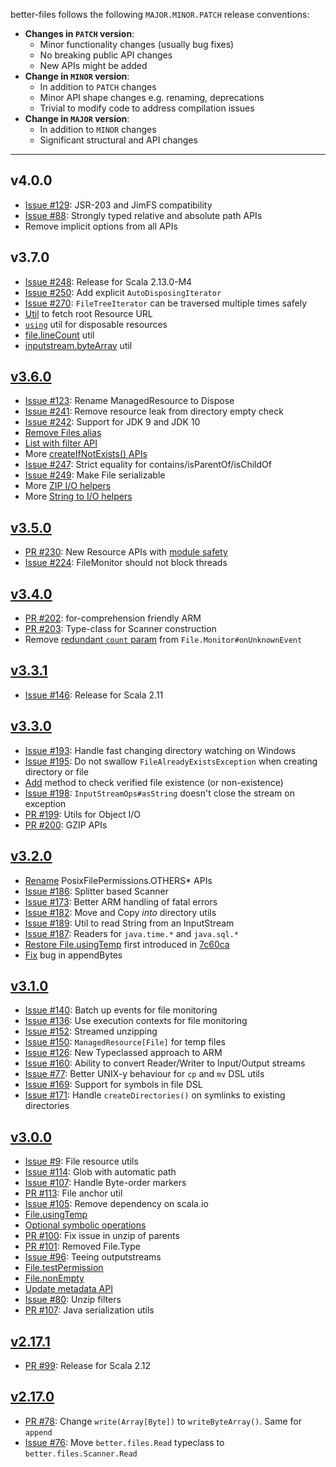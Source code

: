 better-files follows the following `MAJOR.MINOR.PATCH` release conventions:
- **Changes in `PATCH` version**: 
    - Minor functionality changes (usually bug fixes)
    - No breaking public API changes
    - New APIs might be added
- **Change in `MINOR` version**:
    - In addition to `PATCH` changes
    - Minor API shape changes e.g. renaming, deprecations 
    - Trivial to modify code to address compilation issues
- **Change in `MAJOR` version**:
    - In addition to `MINOR` changes
    - Significant structural and API changes
    
-----------

## v4.0.0
* [Issue #129](https://github.com/pathikrit/better-files/issues/129): JSR-203 and JimFS compatibility
* [Issue #88](https://github.com/pathikrit/better-files/issues/88): Strongly typed relative and absolute path APIs
* Remove implicit options from all APIs

## v3.7.0
* [Issue #248](https://github.com/pathikrit/better-files/issues/248): Release for Scala 2.13.0-M4
* [Issue #250](https://github.com/pathikrit/better-files/issues/250): Add explicit `AutoDisposingIterator`
* [Issue #270](https://github.com/pathikrit/better-files/issues/270): `FileTreeIterator` can be traversed multiple times safely
* [Util](https://github.com/pathikrit/better-files/commit/07f0f69b7a544e74720ac60f0f5921d8a0becc8e) to fetch root Resource URL
* [`using`](https://github.com/pathikrit/better-files/commit/2a7c438ef672d2b414027e96c7fcecc11a9b791b) util for disposable resources
* [file.lineCount](https://github.com/pathikrit/better-files/commit/af315c9b1311c9baeab9b0a70a388e772b6a5eaf) util
* [inputstream.byteArray](https://github.com/pathikrit/better-files/commit/1657d8b30c836059813637a5a0d412d7a924467f) util

## [v3.6.0](https://github.com/pathikrit/better-files/releases/tag/v3.6.0)
* [Issue #123](https://github.com/pathikrit/better-files/issues/233): Rename ManagedResource to Dispose
* [Issue #241](https://github.com/pathikrit/better-files/issues/241): Remove resource leak from directory empty check
* [Issue #242](https://github.com/pathikrit/better-files/issues/242): Support for JDK 9 and JDK 10
* [Remove Files alias](https://github.com/pathikrit/better-files/commit/bfccb5041239bc5413afade4218ec1fb90d3e3d5)
* [List with filter API](https://github.com/pathikrit/better-files/commit/41e521b9a95a7f3ae5affb1a8eb798a0b2358445)
* More [createIfNotExists() APIs](https://github.com/pathikrit/better-files/commit/9c83d8b6c6eeb361eed5ffcf3e0810b207af7939)
* [Issue #247](https://github.com/pathikrit/better-files/issues/247): Strict equality for contains/isParentOf/isChildOf
* [Issue #249](https://github.com/pathikrit/better-files/issues/249): Make File serializable
* More [ZIP I/O helpers](https://github.com/pathikrit/better-files/commit/59c17c60eb22daad4a8690c052169c379fe3d5e3)
* More [String to I/O helpers](https://github.com/pathikrit/better-files/commit/5afb5f1ac58b248582e5cffcd8f32ebb2d91cd83)

## [v3.5.0](https://github.com/pathikrit/better-files/releases/tag/v3.5.0)
* [PR #230](https://github.com/pathikrit/better-files/pull/230): New Resource APIs with [module safety](https://github.com/pathikrit/better-files/pull/227)
* [Issue #224](https://github.com/pathikrit/better-files/issues/224): FileMonitor should not block threads

## [v3.4.0](https://github.com/pathikrit/better-files/releases/tag/v3.4.0)
* [PR #202](https://github.com/pathikrit/better-files/pull/202): for-comprehension friendly ARM
* [PR #203](https://github.com/pathikrit/better-files/pull/203): Type-class for Scanner construction
* Remove [redundant `count` param](https://github.com/pathikrit/better-files/commit/8cc66d0e8ac6517597eeb1db1814903f2256b805) from `File.Monitor#onUnknownEvent`

## [v3.3.1](https://github.com/pathikrit/better-files/releases/tag/v3.3.1)
* [Issue #146](https://github.com/pathikrit/better-files/issues/146): Release for Scala 2.11

## [v3.3.0](https://github.com/pathikrit/better-files/releases/tag/v3.3.0)
* [Issue #193](https://github.com/pathikrit/better-files/issues/193): Handle fast changing directory watching on Windows
* [Issue #195](https://github.com/pathikrit/better-files/issues/195): Do not swallow `FileAlreadyExistsException` when creating directory or file
* [Add](https://github.com/pathikrit/better-files/commit/00f27867ebd0cddec1ace7835dcc2375869fb3ae) method to check verified file existence (or non-existence)
* [Issue #198](https://github.com/pathikrit/better-files/issues/198): `InputStreamOps#asString` doesn't close the stream on exception
* [PR #199](https://github.com/pathikrit/better-files/pull/199): Utils for Object I/O
* [PR #200](https://github.com/pathikrit/better-files/pull/200): GZIP APIs

## [v3.2.0](https://github.com/pathikrit/better-files/releases/tag/v3.2.0)
* [Rename](https://github.com/pathikrit/better-files/commit/ec34a6f843fec941b51bdddafc2e07e5bc0e1cbb) PosixFilePermissions.OTHERS* APIs
* [Issue #186](https://github.com/pathikrit/better-files/issues/186): Splitter based Scanner
* [Issue #173](https://github.com/pathikrit/better-files/issues/173): Better ARM handling of fatal errors
* [Issue #182](https://github.com/pathikrit/better-files/issues/182): Move and Copy *into* directory utils
* [Issue #189](https://github.com/pathikrit/better-files/issues/189): Util to read String from an InputStream
* [Issue #187](https://github.com/pathikrit/better-files/issues/187): Readers for `java.time.*` and `java.sql.*`
* [Restore File.usingTemp](https://github.com/pathikrit/better-files/commit/35184a642245db3d1e41fc02c7bfbec0b19a43bb) first introduced in [7c60ca](https://github.com/pathikrit/better-files/commit/d3522e8da63b55c7d3fa14cc9b0b76acd57c60ca)
* [Fix](https://github.com/pathikrit/better-files/pull/184) bug in appendBytes

## [v3.1.0](https://github.com/pathikrit/better-files/releases/tag/v3.1.0)
* [Issue #140](https://github.com/pathikrit/better-files/issues/140): Batch up events for file monitoring
* [Issue #136](https://github.com/pathikrit/better-files/issues/136): Use execution contexts for file monitoring
* [Issue #152](https://github.com/pathikrit/better-files/issues/152): Streamed unzipping
* [Issue #150](https://github.com/pathikrit/better-files/issues/150): `ManagedResource[File]` for temp files
* [Issue #126](https://github.com/pathikrit/better-files/pull/159): New Typeclassed approach to ARM
* [Issue #160](https://github.com/pathikrit/better-files/issues/160): Ability to convert Reader/Writer to Input/Output streams
* [Issue #77](https://github.com/pathikrit/better-files/issues/77): Better UNIX-y behaviour for `cp` and `mv` DSL utils
* [Issue #169](https://github.com/pathikrit/better-files/issues/169): Support for symbols in file DSL
* [Issue #171](https://github.com/pathikrit/better-files/issues/171): Handle `createDirectories()` on symlinks to existing directories

## [v3.0.0](https://github.com/pathikrit/better-files/releases/tag/v3.0.0)
* [Issue #9](https://github.com/pathikrit/better-files/issues/9): File resource utils
* [Issue #114](https://github.com/pathikrit/better-files/issues/114): Glob with automatic path
* [Issue #107](https://github.com/pathikrit/better-files/issues/107): Handle Byte-order markers
* [PR #113](https://github.com/pathikrit/better-files/pull/113): File anchor util
* [Issue #105](https://github.com/pathikrit/better-files/issues/105): Remove dependency on scala.io
* [File.usingTemp](https://github.com/pathikrit/better-files/commit/d3522e8da63b55c7d3fa14cc9b0b76acd57c60ca)
* [Optional symbolic operations](https://github.com/pathikrit/better-files/issues/102)
* [PR #100](https://github.com/pathikrit/better-files/pull/100): Fix issue in unzip of parents
* [PR #101](https://github.com/pathikrit/better-files/pull/101): Removed File.Type
* [Issue #96](https://github.com/pathikrit/better-files/issues/96): Teeing outputstreams
* [File.testPermission](https://github.com/pathikrit/better-files/commit/7b175c582643790e4d2fd21552e47cc9c615dfbb)
* [File.nonEmpty](https://github.com/pathikrit/better-files/commit/18c9cd51b7b2e503ff4944050ac5119470869e6e)
* [Update metadata API](https://github.com/pathikrit/better-files/commit/c3d65951d80f09b813e158a9e3a1785c622353b3)
* [Issue #80](https://github.com/pathikrit/better-files/issues/80): Unzip filters
* [PR #107](https://github.com/pathikrit/better-files/pull/127): Java serialization utils

## [v2.17.1](https://github.com/pathikrit/better-files/releases/tag/v2.17.1)
* [PR #99](https://github.com/pathikrit/better-files/pull/99): Release for Scala 2.12

## [v2.17.0](https://github.com/pathikrit/better-files/releases/tag/v2.17.0)
* [PR #78](https://github.com/pathikrit/better-files/pull/78): Change `write(Array[Byte])` to `writeByteArray()`. Same for `append`
* [Issue #76](https://github.com/pathikrit/better-files/issues/76): Move `better.files.Read` typeclass to `better.files.Scanner.Read`
